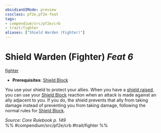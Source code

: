 ```yaml
---
obsidianUIMode: preview
cssclass: pf2e,pf2e-feat
tags:
- compendium/src/pf2e/crb
- trait/fighter
aliases: ["Shield Warden (Fighter)"]
---
```

# Shield Warden (Fighter)  *Feat 6*  
[fighter](../../rules/traits/fighter.md)  

- **Prerequisites**: [Shield Block](shield-block.md)

You use your shield to protect your allies. When you have a [shield raised](../../rules/actions/raise-a-shield.md), you can use your [Shield Block](shield-block.md) reaction when an attack is made against an ally adjacent to you. If you do, the shield prevents that ally from taking damage instead of preventing you from taking damage, following the normal rules for [Shield Block](shield-block.md).

*Source: Core Rulebook p. 149*  
%% #compendium/src/pf2e/crb #trait/fighter %%